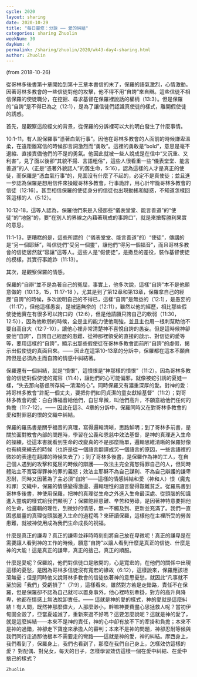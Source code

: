 ```yaml
---
cycle: 2020
layout: sharing
date: 2020-10-29
title: "每日靈修：分訴 —— 愛的糾結"
categories: sharing Zhuolin
weekNum: 30
dayNum: 4
permalink: /sharing/zhuolin/2020/wk43-day4-sharing.html
author: Zhuolin
---
```

(from 2018-10-26)

從哥林多後書第十章開始到第十三章本書信的末了，保羅的語氣激烈，心情激動。因著哥林多教會的一些信徒對他的攻擊，他不得不用“自誇”來自辯。這些信徒不相信保羅的使徒職分，在挖掘、尋求基督在保羅裡說話的權柄（13:3）。但是保羅的“自誇”是不得已為之（12:1），是為了讓信徒們認識真使徒的樣式，離開假使徒的誘惑。

首先，是觀察這段經文的背景，從保羅的分訴裡可以大約明白發生了什麼事情。

10:1-11，有人說保羅事“憑著血氣行事”。因他在哥林多教會的人面前的時候謙卑溫柔，在遠距離寫信的時候卻言詞激烈而“勇敢”。這裡的勇敢是“bold”，意思是毫不退縮、直接責備他們的不是的勇氣。他因此就被一些人說成是在信中“又沉重、又利害”，見了面以後卻“其貌不揚、言語粗俗”，這些人很看重一些“儀表堂堂、能言善道”的人（正是“憑著外貌認人”的舊生命，5:16），認為這樣的人才是真正的使徒，而保羅是“憑血氣行事”的，見面沒有什麼了不起的，必定不是真使徒；並且進一步認為保羅是想用信件來操縱哥林多教會，行事詭詐，用心計牢籠哥林多教會的信徒（12:16）。甚至相信保羅的使徒身分的信徒也出現動搖和疑惑，不知道怎樣回答這樣的人（5:12）。

10:12-18，這等人認為，保羅他們來是入侵那些“儀表堂堂、能言善道”的“使徒”的“地盤”的，要“在別人的界線之內藉著現成的事誇口”，就是來搶奪勝利果實的意思。

11:1-13，更糟糕的是，這些所謂的（“儀表堂堂、能言善道”的）“使徒”，傳講的是“另一個耶穌”，叫信徒們“受另一個靈”，讓他們“得另一個福音”，而且哥林多教會的信徒居然就“容讓”這等人。這些人是“假使徒”，是撒旦的差役，裝作基督使徒的模樣，其實行事詭詐（11:13）。

其次，是觀察保羅的情感。

保羅的“自辯”並不是為著自己的冤屈，事實上，他多次說，這樣“自誇”本不是他願意做的（10:13，15，11:17-18 ），尤其是到了第12章和第13章，保羅拿自己的經歷“自誇”的時候，多次說明自己的不得已，這樣“自誇”是無益的（12:1），是愚妄的（11:17），但他這樣愚妄，是被逼無奈的（12:11），雖然以他的經歷，相比那些假使徒他實在有很多可以誇口的（12:6），但是他請願只誇自己的軟弱（11:30，12:5）），因為他軟弱的時候，全是主的能力使他剛強，並且主也用一根刺幫助他不要自高自大（12:7-10），讓他心裡非常清楚神不喜悅自誇的愚妄。但是這時候神卻要他“自誇”，自誇自己經歷的患難、從神那裡領受的直接的啟示、對信徒的愛等等，要用這樣的“自誇”，顯示出那些假使徒在哥林多教會面前所“自誇”的虛假，揭示出假使徒的真面目來。—— 因此在這第10-13章的分訴中，保羅都在這本不願自誇但是必須為主而自誇的情感中糾結著。

保羅還有一個糾結，就是“憤恨”，這憤恨是“神那樣的憤恨”（11:2）。因為哥林多教會的信徒對假使徒的寬容（11:4），讓他們的心可能偏邪，就像被蛇引誘的夏娃一樣，“失去那向基督所存純一清潔的心”。同時保羅又有濃重深厚的愛。對神的愛：將哥林多教會“許配一個丈夫，要把你們如同貞潔的童女獻給基督”（11:2）；對哥林多教會的愛：白白傳福音給他們，自甘卑微，叫他們高升，不願意給他們任何的負擔（11:7-12）。—— 因此在這3、4章的分訴中，保羅同時又在對哥林多教會的愛和對罪惡的恨的交織中糾結。

保羅的羅馬書是關乎福音的真理，寫得邏輯清晰，思路鮮明；到了哥林多前書，是關於面對教會內部的問題時，學習在公義和恩慈中效法基督，是神的真理進入生命的操練，從這本書就看到生命的改變真的不是那麼簡單，邏輯思維清晰的保羅好像也有繞來繞去的時候（也許是從一個語言翻譯成另一個語言的原因，一些言語裡的微妙的表達在翻譯的時候失去了）；到了哥林多後書，是保羅作為神的工人，在自己個人遇到的攻擊和冤屈的時候的辯護——效法主完全寬恕得罪自己的人，但同時體貼主不寬容得罪神的罪的義怒；效法主耶穌不為自己謀利、不為自己辯護的謙卑忍耐，同時又因著為了主必須“自誇”——這樣的情感糾結和愛（神和人）恨（魔鬼和罪）交織中，保羅的情感變得激盪、邏輯理性的語言變得艱難貧乏。從羅馬書到哥林多後書，神使用保羅，把神的真理從生命之外進入生命最深處、從頭腦的知識進入靈魂的樣式給我們顯明了；保羅飽經患難、辛苦和勞碌，是因著神特意要把他的生命，從邏輯的理性，到微妙的情感，無一不觸及到、更新並充滿了。我們一直困惑屬靈的真理從頭腦進入生命的過程嗎？來研讀保羅，這樣他在主裡所受的勞苦患難，就被神使用成為我們生命成長的祝福。

什麼是真正的謙卑？真正的謙卑並非時時刻刻將自己放在卑微呢！真正的謙卑是在需要讓人看到神的工作的時候，願意“自誇”以讓人看到什麼是真正的信徒、什麼是神的大能！這是真正的謙卑，真正的捨己，真正的順服。

什麼是愛呢？保羅說，他們對信徒口是敞開的，心是寬宏的，在他們的關係中出現這樣的憂愁，是因為哥林多信徒沒有寬宏的緣故（6:12），這樣說來，保羅應該坦蕩無憂；但是同時他又說哥林多教會的信徒依著神的意思憂愁，就因此“凡事就不至於因「我們」受虧損了”（7:9），這樣看來，雖然對方若是走錯路，責任不在保羅，但是保羅卻不認為自己就可以置身事外，他心裡時刻牽掛，對方的高升與降卑，他都在情感上無法脫卸責任。—— 這就是神的愛的樣式，神的愛就是這麼糾結！有人問，既然神那麼偉大，人那麼渺小，幹嘛神要費盡心思拯救人呢？當初伊甸園全毀了，亞當夏娃滅了，重新來過不好嗎？這要怎麼說呢？這就是神的愛了，就是這麼糾結——本來不是神的責任，神的心中卻有放不下的牽掛和負擔；本來不是神的過錯，神卻走下寶座來承擔人的審判；本來不是神的問題，神卻忍耐等候與我們同行走過那他根本不需要走的彎路——這就是神的愛，神的糾結。摩西身上，我們看到了，保羅身上，我們也看到了，那麼在我們自己身上，怎樣效仿這樣的愛？ 對配偶、對兒女，每天的日子，怎樣學習效仿這樣一個在愛中糾結、在愛中捨己的樣式？

`Zhuolin`
